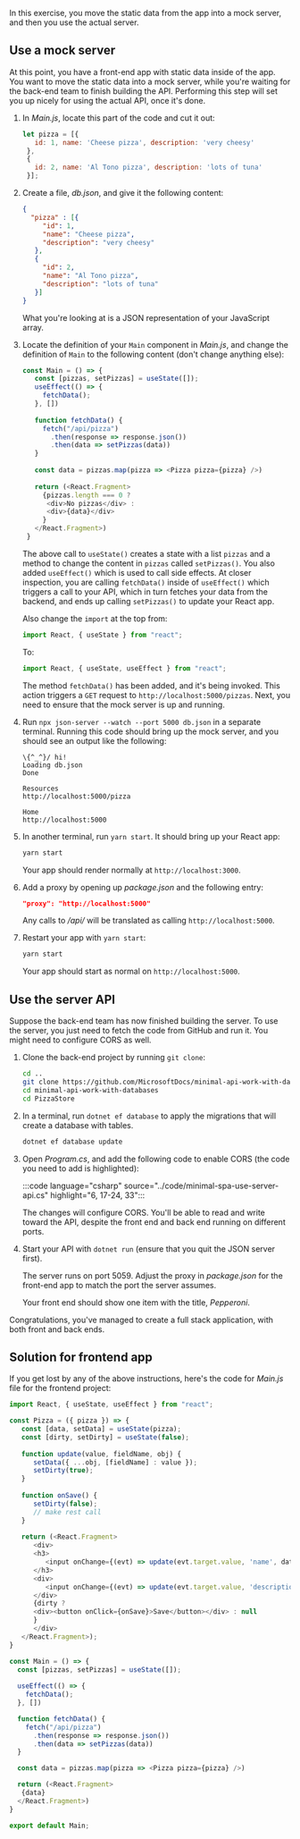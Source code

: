 In this exercise, you move the static data from the app into a mock server, and then you use the actual server.

## Use a mock server

At this point, you have a front-end app with static data inside of the app. You want to move the static data into a mock server, while you're waiting for the back-end team to finish building the API. Performing this step will set you up nicely for using the actual API, once it's done.

1. In _Main.js_, locate this part of the code and cut it out:

   ```javascript
   let pizza = [{
      id: 1, name: 'Cheese pizza', description: 'very cheesy'
    },
    {
      id: 2, name: 'Al Tono pizza', description: 'lots of tuna'
    }];
   ```

1. Create a file, _db.json_, and give it the following content:

   ```json
   {
     "pizza" : [{
        "id": 1, 
        "name": "Cheese pizza", 
        "description": "very cheesy"
      },
      {
        "id": 2, 
        "name": "Al Tono pizza", 
        "description": "lots of tuna"
      }]
   }
   ```

   What you're looking at is a JSON representation of your JavaScript array.

1. Locate the definition of your `Main` component in _Main.js_, and change the definition of `Main` to the following content (don't change anything else):

   ```javascript
   const Main = () => {
      const [pizzas, setPizzas] = useState([]);
      useEffect(() => {
        fetchData();
      }, [])
      
      function fetchData() {
        fetch("/api/pizza")
          .then(response => response.json())
          .then(data => setPizzas(data)) 
      }
    
      const data = pizzas.map(pizza => <Pizza pizza={pizza} />)
    
      return (<React.Fragment>
        {pizzas.length === 0 ?
         <div>No pizzas</div> :
         <div>{data}</div>
        }
      </React.Fragment>)
    }
   ```

   The above call to `useState()` creates a state with a list `pizzas` and a method to change the content in `pizzas` called `setPizzas()`. You also added `useEffect()` which is used to call side effects. At closer inspection, you are calling `fetchData()` inside of `useEffect()` which triggers a call to your API, which in turn fetches your data from the backend, and ends up calling `setPizzas()` to update your React app.

   Also change the `import` at the top from:

   ```javascript
   import React, { useState } from "react";
   ```

   To:

   ```javascript
   import React, { useState, useEffect } from "react";
   ```

   The method `fetchData()` has been added, and it's being invoked. This action triggers a `GET` request to `http://localhost:5000/pizzas`. Next, you need to ensure that the mock server is up and running.

1. Run `npx json-server --watch --port 5000 db.json` in a separate terminal. Running this code should bring up the mock server, and you should see an output like the following:

   ```output
   \{^_^}/ hi!
   Loading db.json
   Done
    
   Resources
   http://localhost:5000/pizza
    
   Home
   http://localhost:5000
   ```

1. In another terminal, run `yarn start`. It should bring up your React app:

   ```bash
   yarn start
   ```

   Your app should render normally at `http://localhost:3000`.

1. Add a proxy by opening up _package.json_ and the following entry:

   ```json
   "proxy": "http://localhost:5000"    
   ```

   Any calls to */api/* will be translated as calling `http://localhost:5000`.

1. Restart your app with `yarn start`:

   ```bash
   yarn start
   ```

   Your app should start as normal on `http://localhost:5000`.

## Use the server API

Suppose the back-end team has now finished building the server. To use the server, you just need to fetch the code from GitHub and run it. You might need to configure CORS as well.

1. Clone the back-end project by running `git clone`:

   ```bash
   cd ..
   git clone https://github.com/MicrosoftDocs/minimal-api-work-with-databases
   cd minimal-api-work-with-databases
   cd PizzaStore
   ```

1. In a terminal, run `dotnet ef database` to apply the migrations that will create a database with tables.

   ```bash
   dotnet ef database update
   ```

1. Open _Program.cs_, and add the following code to enable CORS (the code you need to add is highlighted):

   :::code language="csharp" source="../code/minimal-spa-use-server-api.cs" highlight="6, 17-24, 33":::

   The changes will configure CORS. You'll be able to read and write toward the API, despite the front end and back end running on different ports.

1. Start your API with `dotnet run` (ensure that you quit the JSON server first).

   The server runs on port 5059. Adjust the proxy in _package.json_ for the front-end app to match the port the server assumes.

   Your front end should show one item with the title, *Pepperoni*.

Congratulations, you've managed to create a full stack application, with both front and back ends.

## Solution for frontend app

If you get lost by any of the above instructions, here's the code for _Main.js_ file for the frontend project:

```javascript
import React, { useState, useEffect } from "react";

const Pizza = ({ pizza }) => {
   const [data, setData] = useState(pizza);
   const [dirty, setDirty] = useState(false);
   
   function update(value, fieldName, obj) {
      setData({ ...obj, [fieldName] : value });
      setDirty(true);
   }
   
   function onSave() {
      setDirty(false);
      // make rest call
   }
   
   return (<React.Fragment>
      <div>
      <h3>
         <input onChange={(evt) => update(evt.target.value, 'name', data)} value={data.name} /> 
      </h3>
      <div>
         <input onChange={(evt) => update(evt.target.value, 'description', data)} value={data.description} />
      </div>
      {dirty ? 
      <div><button onClick={onSave}>Save</button></div> : null
      }
      </div>
   </React.Fragment>);
}

const Main = () => {
  const [pizzas, setPizzas] = useState([]);
  
  useEffect(() => {
    fetchData();
  }, [])

  function fetchData() {
    fetch("/api/pizza")
      .then(response => response.json())
      .then(data => setPizzas(data)) 
  }

  const data = pizzas.map(pizza => <Pizza pizza={pizza} />)

  return (<React.Fragment>
   {data}
  </React.Fragment>)
}

export default Main;
```